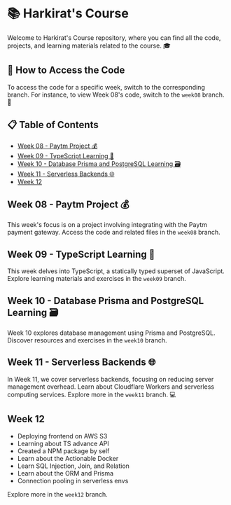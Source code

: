 # 📚 Harkirat's Course

Welcome to Harkirat's Course repository, where you can find all the code, projects, and learning materials related to the course. 🎓

## 📂 How to Access the Code

To access the code for a specific week, switch to the corresponding branch. For instance, to view Week 08's code, switch to the `week08` branch. 🚀

## 📋 Table of Contents

- [Week 08 - Paytm Project 💰](#week-08---paytm-project-💰)
- [Week 09 - TypeScript Learning 📝](#week-09---typescript-learning-📝)
- [Week 10 - Database Prisma and PostgreSQL Learning 🗃️](#week-10---database-prisma-and-postgresql-learning-🗃️)
- [Week 11 - Serverless Backends 🌐](#week-11---serverless-backends-🌐)
- [Week 12](#week-12)

## Week 08 - Paytm Project 💰

This week's focus is on a project involving integrating with the Paytm payment gateway. Access the code and related files in the `week08` branch.

## Week 09 - TypeScript Learning 📝

This week delves into TypeScript, a statically typed superset of JavaScript. Explore learning materials and exercises in the `week09` branch.

## Week 10 - Database Prisma and PostgreSQL Learning 🗃️

Week 10 explores database management using Prisma and PostgreSQL. Discover resources and exercises in the `week10` branch.

## Week 11 - Serverless Backends 🌐

In Week 11, we cover serverless backends, focusing on reducing server management overhead. Learn about Cloudflare Workers and serverless computing services. Explore more in the `week11` branch. 💻


## Week 12

- Deploying frontend on AWS S3
- Learning about TS advance API
- Created a NPM package by self
- Learn about the Actionable Docker
- Learn SQL Injection, Join, and Relation
- Learn about the ORM and Prisma
- Connection pooling in serverless envs

Explore more in the `week12` branch.